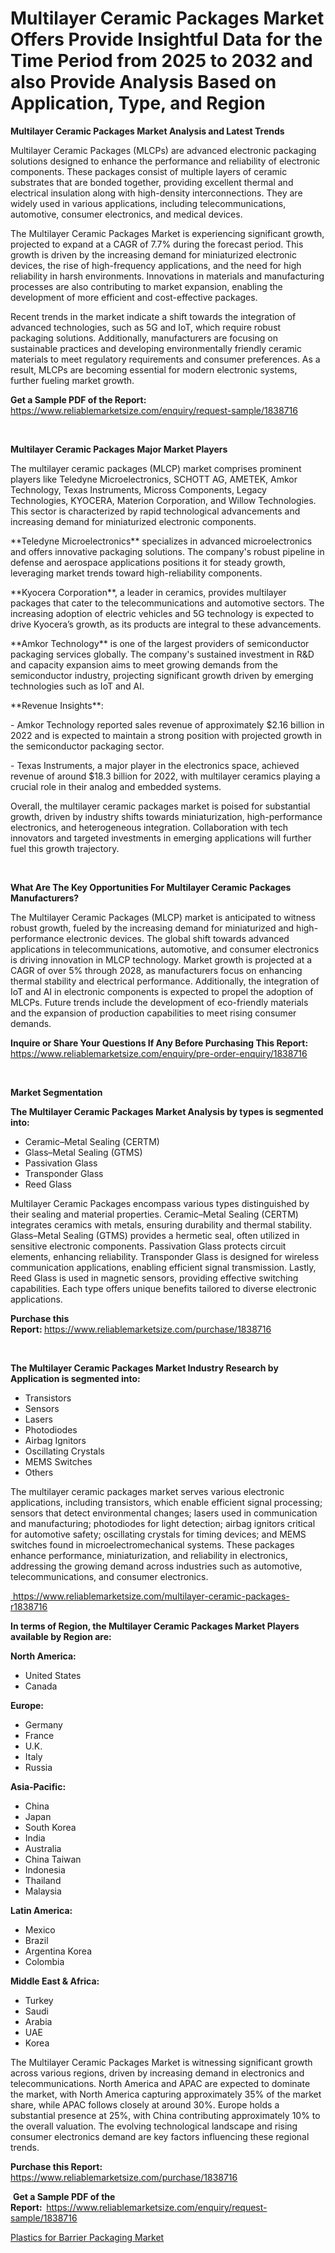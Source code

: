 <p><h1>Multilayer Ceramic Packages Market Offers Provide Insightful Data for the Time Period from 2025 to 2032 and also Provide Analysis Based on Application, Type, and Region</h1></p><p><strong>Multilayer Ceramic Packages Market Analysis and Latest Trends</strong></p>
<p><p>Multilayer Ceramic Packages (MLCPs) are advanced electronic packaging solutions designed to enhance the performance and reliability of electronic components. These packages consist of multiple layers of ceramic substrates that are bonded together, providing excellent thermal and electrical insulation along with high-density interconnections. They are widely used in various applications, including telecommunications, automotive, consumer electronics, and medical devices.</p><p>The Multilayer Ceramic Packages Market is experiencing significant growth, projected to expand at a CAGR of 7.7% during the forecast period. This growth is driven by the increasing demand for miniaturized electronic devices, the rise of high-frequency applications, and the need for high reliability in harsh environments. Innovations in materials and manufacturing processes are also contributing to market expansion, enabling the development of more efficient and cost-effective packages.</p><p>Recent trends in the market indicate a shift towards the integration of advanced technologies, such as 5G and IoT, which require robust packaging solutions. Additionally, manufacturers are focusing on sustainable practices and developing environmentally friendly ceramic materials to meet regulatory requirements and consumer preferences. As a result, MLCPs are becoming essential for modern electronic systems, further fueling market growth.</p></p>
<p><strong>Get a Sample PDF of the Report:&nbsp;</strong> <a href="https://www.reliablemarketsize.com/enquiry/request-sample/1838716?utm_campaign=2640&utm_medium=2&utm_source=Github&utm_content=ia&utm_term=03042025&utm_id=multilayer-ceramic-packages">https://www.reliablemarketsize.com/enquiry/request-sample/1838716</a></p>
<p>&nbsp;</p>
<p><strong>Multilayer Ceramic Packages Major Market Players</strong></p>
<p><p>The multilayer ceramic packages (MLCP) market comprises prominent players like Teledyne Microelectronics, SCHOTT AG, AMETEK, Amkor Technology, Texas Instruments, Micross Components, Legacy Technologies, KYOCERA, Materion Corporation, and Willow Technologies. This sector is characterized by rapid technological advancements and increasing demand for miniaturized electronic components.</p><p>**Teledyne Microelectronics** specializes in advanced microelectronics and offers innovative packaging solutions. The company's robust pipeline in defense and aerospace applications positions it for steady growth, leveraging market trends toward high-reliability components.</p><p>**Kyocera Corporation**, a leader in ceramics, provides multilayer packages that cater to the telecommunications and automotive sectors. The increasing adoption of electric vehicles and 5G technology is expected to drive Kyocera’s growth, as its products are integral to these advancements.</p><p>**Amkor Technology** is one of the largest providers of semiconductor packaging services globally. The company's sustained investment in R&D and capacity expansion aims to meet growing demands from the semiconductor industry, projecting significant growth driven by emerging technologies such as IoT and AI.</p><p>**Revenue Insights**: </p><p>- Amkor Technology reported sales revenue of approximately $2.16 billion in 2022 and is expected to maintain a strong position with projected growth in the semiconductor packaging sector.</p><p>- Texas Instruments, a major player in the electronics space, achieved revenue of around $18.3 billion for 2022, with multilayer ceramics playing a crucial role in their analog and embedded systems.</p><p>Overall, the multilayer ceramic packages market is poised for substantial growth, driven by industry shifts towards miniaturization, high-performance electronics, and heterogeneous integration. Collaboration with tech innovators and targeted investments in emerging applications will further fuel this growth trajectory.</p></p>
<p>&nbsp;</p>
<p><strong>What Are The Key Opportunities For Multilayer Ceramic Packages Manufacturers?</strong></p>
<p><p>The Multilayer Ceramic Packages (MLCP) market is anticipated to witness robust growth, fueled by the increasing demand for miniaturized and high-performance electronic devices. The global shift towards advanced applications in telecommunications, automotive, and consumer electronics is driving innovation in MLCP technology. Market growth is projected at a CAGR of over 5% through 2028, as manufacturers focus on enhancing thermal stability and electrical performance. Additionally, the integration of IoT and AI in electronic components is expected to propel the adoption of MLCPs. Future trends include the development of eco-friendly materials and the expansion of production capabilities to meet rising consumer demands.</p></p>
<p><strong>Inquire or Share Your Questions If Any Before Purchasing This Report:</strong> <a href="https://www.reliablemarketsize.com/enquiry/pre-order-enquiry/1838716?utm_campaign=2640&utm_medium=2&utm_source=Github&utm_content=ia&utm_term=03042025&utm_id=multilayer-ceramic-packages">https://www.reliablemarketsize.com/enquiry/pre-order-enquiry/1838716</a></p>
<p>&nbsp;</p>
<p><strong>Market Segmentation</strong></p>
<p><strong>The Multilayer Ceramic Packages Market Analysis by types is segmented into:</strong></p>
<p><ul><li>Ceramic–Metal Sealing (CERTM)</li><li>Glass–Metal Sealing (GTMS)</li><li>Passivation Glass</li><li>Transponder Glass</li><li>Reed Glass</li></ul></p>
<p><p>Multilayer Ceramic Packages encompass various types distinguished by their sealing and material properties. Ceramic–Metal Sealing (CERTM) integrates ceramics with metals, ensuring durability and thermal stability. Glass–Metal Sealing (GTMS) provides a hermetic seal, often utilized in sensitive electronic components. Passivation Glass protects circuit elements, enhancing reliability. Transponder Glass is designed for wireless communication applications, enabling efficient signal transmission. Lastly, Reed Glass is used in magnetic sensors, providing effective switching capabilities. Each type offers unique benefits tailored to diverse electronic applications.</p></p>
<p><strong>Purchase this Report:&nbsp;</strong><a href="https://www.reliablemarketsize.com/purchase/1838716?utm_campaign=2640&utm_medium=2&utm_source=Github&utm_content=ia&utm_term=03042025&utm_id=multilayer-ceramic-packages">https://www.reliablemarketsize.com/purchase/1838716</a></p>
<p>&nbsp;</p>
<p><strong>The Multilayer Ceramic Packages Market Industry Research by Application is segmented into:</strong></p>
<p><ul><li>Transistors</li><li>Sensors</li><li>Lasers</li><li>Photodiodes</li><li>Airbag Ignitors</li><li>Oscillating Crystals</li><li>MEMS Switches</li><li>Others</li></ul></p>
<p><p>The multilayer ceramic packages market serves various electronic applications, including transistors, which enable efficient signal processing; sensors that detect environmental changes; lasers used in communication and manufacturing; photodiodes for light detection; airbag ignitors critical for automotive safety; oscillating crystals for timing devices; and MEMS switches found in microelectromechanical systems. These packages enhance performance, miniaturization, and reliability in electronics, addressing the growing demand across industries such as automotive, telecommunications, and consumer electronics.</p></p>
<p><a href="https://www.reliablemarketsize.com/multilayer-ceramic-packages-r1838716?utm_campaign=2640&utm_medium=2&utm_source=Github&utm_content=ia&utm_term=03042025&utm_id=multilayer-ceramic-packages">&nbsp;https://www.reliablemarketsize.com/multilayer-ceramic-packages-r1838716</a></p>
<p><strong>In terms of Region, the Multilayer Ceramic Packages Market Players available by Region are:</strong></p>
<p>
    <p> <strong> North America: </strong>
        <ul>
            <li>United States</li>
            <li>Canada</li>
        </ul>
        </p> 
    <p> <strong> Europe: </strong>
        <ul>
            <li>Germany</li>
            <li>France</li>
            <li>U.K.</li>
            <li>Italy</li>
            <li>Russia</li>
        </ul>
        </p> 
    <p> <strong> Asia-Pacific: </strong>
        <ul>
            <li>China</li>
            <li>Japan</li>
            <li>South Korea</li>
            <li>India</li>
            <li>Australia</li>
            <li>China Taiwan</li>
            <li>Indonesia</li>
            <li>Thailand</li>
            <li>Malaysia</li>
        </ul>
        </p> 
    <p> <strong> Latin America: </strong>
        <ul>
            <li>Mexico</li>
            <li>Brazil</li>
            <li>Argentina Korea</li>
            <li>Colombia</li>
        </ul>
        </p> 
    <p> <strong> Middle East & Africa: </strong>
        <ul>
            <li>Turkey</li>
            <li>Saudi</li>
            <li>Arabia</li>
            <li>UAE</li>
            <li>Korea</li>
        </ul>
    </p>
    </p>
<p><p>The Multilayer Ceramic Packages Market is witnessing significant growth across various regions, driven by increasing demand in electronics and telecommunications. North America and APAC are expected to dominate the market, with North America capturing approximately 35% of the market share, while APAC follows closely at around 30%. Europe holds a substantial presence at 25%, with China contributing approximately 10% to the overall valuation. The evolving technological landscape and rising consumer electronics demand are key factors influencing these regional trends.</p></p>
<p><strong>Purchase this Report: </strong><a href="https://www.reliablemarketsize.com/purchase/1838716?utm_campaign=2640&utm_medium=2&utm_source=Github&utm_content=ia&utm_term=03042025&utm_id=multilayer-ceramic-packages">https://www.reliablemarketsize.com/purchase/1838716</a></p>
<p>&nbsp;<strong>Get a Sample PDF of the Report:&nbsp;&nbsp;</strong><a href="https://www.reliablemarketsize.com/enquiry/request-sample/1838716?utm_campaign=2640&utm_medium=2&utm_source=Github&utm_content=ia&utm_term=03042025&utm_id=multilayer-ceramic-packages">https://www.reliablemarketsize.com/enquiry/request-sample/1838716</a></p>
<p><strong></strong></p>
<p><p><a href="https://github.com/schwminh2001101/Market-Research-Report-List-1/blob/main/plastics-for-barrier-packaging-market.md?utm_campaign=2640&utm_medium=2&utm_source=Github&utm_content=ia&utm_term=03042025&utm_id=multilayer-ceramic-packages">Plastics for Barrier Packaging Market</a></p></p>